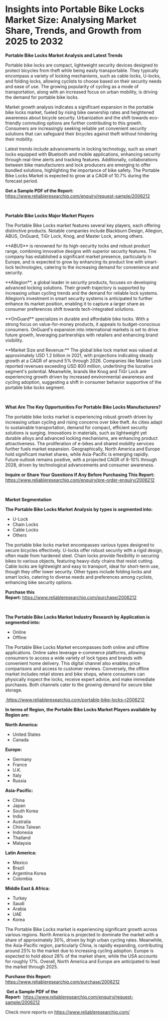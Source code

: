 <p><h1>Insights into Portable Bike Locks Market Size: Analysing Market Share, Trends, and Growth from 2025 to 2032</h1></p><p><strong>Portable Bike Locks Market Analysis and Latest Trends</strong></p>
<p><p>Portable bike locks are compact, lightweight security devices designed to protect bicycles from theft while being easily transportable. They typically encompass a variety of locking mechanisms, such as cable locks, U-locks, and folding locks, allowing cyclists to choose based on their security needs and ease of use. The growing popularity of cycling as a mode of transportation, along with an increased focus on urban mobility, is driving the demand for portable bike locks.</p><p>Market growth analysis indicates a significant expansion in the portable bike locks market, fueled by rising bike ownership rates and heightened awareness about bicycle security. Urbanization and the shift towards eco-friendly commuting options are further contributing to this growth. Consumers are increasingly seeking reliable yet convenient security solutions that can safeguard their bicycles against theft without hindering their mobility.</p><p>Latest trends include advancements in locking technology, such as smart locks equipped with Bluetooth and mobile applications, enhancing security through real-time alerts and tracking features. Additionally, collaborations between bike manufacturers and lock producers are emerging to offer bundled solutions, highlighting the importance of bike safety. The Portable Bike Locks Market is expected to grow at a CAGR of 10.7% during the forecast period.</p></p>
<p><strong>Get a Sample PDF of the Report:&nbsp;</strong> <a href="https://www.reliableresearchiq.com/enquiry/request-sample/2006212?utm_campaign=2463&utm_medium=2&utm_source=Github&utm_content=ia&utm_term=05042025&utm_id=portable-bike-locks">https://www.reliableresearchiq.com/enquiry/request-sample/2006212</a></p>
<p>&nbsp;</p>
<p><strong>Portable Bike Locks Major Market Players</strong></p>
<p><p>The Portable Bike Locks market features several key players, each offering distinctive products. Notable companies include Blackburn Design, Allegion, ABUS, OnGuard, TiGr Lock, Knog, and Master Lock, among others. </p><p>**ABUS** is renowned for its high-security locks and robust product range, combining innovative designs with superior security features. The company has established a significant market presence, particularly in Europe, and is expected to grow by enhancing its product line with smart-lock technologies, catering to the increasing demand for convenience and security.</p><p>**Allegion**, a global leader in security products, focuses on developing advanced locking solutions. Their growth trajectory is supported by increasing urban cycling trends and the demand for reliable lock systems. Allegion’s investment in smart security systems is anticipated to further enhance its market position, enabling it to capture a larger share as consumer preferences shift towards tech-integrated solutions.</p><p>**OnGuard** specializes in durable and affordable bike locks. With a strong focus on value-for-money products, it appeals to budget-conscious consumers. OnGuard's expansion into international markets is set to drive future growth, leveraging partnerships with retailers and enhancing brand visibility.</p><p>**Market Size and Revenue:** The global bike lock market was valued at approximately USD 1.2 billion in 2021, with projections indicating steady growth at a CAGR of around 5% through 2026. Companies like Master Lock reported revenues exceeding USD 800 million, underlining the lucrative segment's potential. Meanwhile, brands like Knog and TiGr Lock are experiencing growth driven by increased environmental awareness and cycling adoption, suggesting a shift in consumer behavior supportive of the portable bike locks segment.</p></p>
<p>&nbsp;</p>
<p><strong>What Are The Key Opportunities For Portable Bike Locks Manufacturers?</strong></p>
<p><p>The portable bike locks market is experiencing robust growth driven by increasing urban cycling and rising concerns over bike theft. As cities adapt to sustainable transportation, demand for compact, efficient security solutions is surging. Innovations in materials, such as lightweight yet durable alloys and advanced locking mechanisms, are enhancing product attractiveness. The proliferation of e-bikes and shared mobility services further fuels market expansion. Geographically, North America and Europe hold significant market shares, while Asia-Pacific is emerging rapidly. Future outlook remains positive, with a projected CAGR of 8-10% through 2028, driven by technological advancements and consumer awareness.</p></p>
<p><strong>Inquire or Share Your Questions If Any Before Purchasing This Report:</strong> <a href="https://www.reliableresearchiq.com/enquiry/pre-order-enquiry/2006212?utm_campaign=2463&utm_medium=2&utm_source=Github&utm_content=ia&utm_term=05042025&utm_id=portable-bike-locks">https://www.reliableresearchiq.com/enquiry/pre-order-enquiry/2006212</a></p>
<p>&nbsp;</p>
<p><strong>Market Segmentation</strong></p>
<p><strong>The Portable Bike Locks Market Analysis by types is segmented into:</strong></p>
<p><ul><li>U-Lock</li><li>Chain Locks</li><li>Cable Locks</li><li>Others</li></ul></p>
<p><p>The portable bike locks market encompasses various types designed to secure bicycles effectively. U-locks offer robust security with a rigid design, often made from hardened steel. Chain locks provide flexibility in securing bikes to various objects, featuring heavy-duty chains that resist cutting. Cable locks are lightweight and easy to transport, ideal for short-term use, though they offer lower security. Other types include folding locks and smart locks, catering to diverse needs and preferences among cyclists, enhancing bike security options.</p></p>
<p><strong>Purchase this Report:&nbsp;</strong><a href="https://www.reliableresearchiq.com/purchase/2006212?utm_campaign=2463&utm_medium=2&utm_source=Github&utm_content=ia&utm_term=05042025&utm_id=portable-bike-locks">https://www.reliableresearchiq.com/purchase/2006212</a></p>
<p>&nbsp;</p>
<p><strong>The Portable Bike Locks Market Industry Research by Application is segmented into:</strong></p>
<p><ul><li>Online</li><li>Offline</li></ul></p>
<p><p>The Portable Bike Locks Market encompasses both online and offline applications. Online sales leverage e-commerce platforms, allowing consumers to access a wide variety of lock types and brands with convenient home delivery. This digital channel also enables price comparisons and access to customer reviews. Conversely, the offline market includes retail stores and bike shops, where consumers can physically inspect the locks, receive expert advice, and make immediate purchases. Both channels cater to the growing demand for secure bike storage.</p></p>
<p><a href="https://www.reliableresearchiq.com/portable-bike-locks-r2006212?utm_campaign=2463&utm_medium=2&utm_source=Github&utm_content=ia&utm_term=05042025&utm_id=portable-bike-locks">&nbsp;https://www.reliableresearchiq.com/portable-bike-locks-r2006212</a></p>
<p><strong>In terms of Region, the Portable Bike Locks Market Players available by Region are:</strong></p>
<p>
    <p> <strong> North America: </strong>
        <ul>
            <li>United States</li>
            <li>Canada</li>
        </ul>
        </p> 
    <p> <strong> Europe: </strong>
        <ul>
            <li>Germany</li>
            <li>France</li>
            <li>U.K.</li>
            <li>Italy</li>
            <li>Russia</li>
        </ul>
        </p> 
    <p> <strong> Asia-Pacific: </strong>
        <ul>
            <li>China</li>
            <li>Japan</li>
            <li>South Korea</li>
            <li>India</li>
            <li>Australia</li>
            <li>China Taiwan</li>
            <li>Indonesia</li>
            <li>Thailand</li>
            <li>Malaysia</li>
        </ul>
        </p> 
    <p> <strong> Latin America: </strong>
        <ul>
            <li>Mexico</li>
            <li>Brazil</li>
            <li>Argentina Korea</li>
            <li>Colombia</li>
        </ul>
        </p> 
    <p> <strong> Middle East & Africa: </strong>
        <ul>
            <li>Turkey</li>
            <li>Saudi</li>
            <li>Arabia</li>
            <li>UAE</li>
            <li>Korea</li>
        </ul>
    </p>
    </p>
<p><p>The Portable Bike Locks market is experiencing significant growth across various regions. North America is projected to dominate the market with a share of approximately 30%, driven by high urban cycling rates. Meanwhile, the Asia-Pacific region, particularly China, is rapidly expanding, contributing around 25% to the market due to increasing cycling adoption. Europe is expected to hold about 28% of the market share, while the USA accounts for roughly 17%. Overall, North America and Europe are anticipated to lead the market through 2025.</p></p>
<p><strong>Purchase this Report: </strong><a href="https://www.reliableresearchiq.com/purchase/2006212?utm_campaign=2463&utm_medium=2&utm_source=Github&utm_content=ia&utm_term=05042025&utm_id=portable-bike-locks">https://www.reliableresearchiq.com/purchase/2006212</a></p>
<p>&nbsp;<strong>Get a Sample PDF of the Report:&nbsp;&nbsp;</strong><a href="https://www.reliableresearchiq.com/enquiry/request-sample/2006212?utm_campaign=2463&utm_medium=2&utm_source=Github&utm_content=ia&utm_term=05042025&utm_id=portable-bike-locks">https://www.reliableresearchiq.com/enquiry/request-sample/2006212</a></p>
<p><strong></strong></p>
<p>Check more reports on <a href="https://www.reliableresearchiq.com/?utm_campaign=2463&utm_medium=2&utm_source=Github&utm_content=ia&utm_term=05042025&utm_id=portable-bike-locks">https://www.reliableresearchiq.com/</a></p>